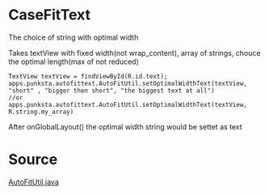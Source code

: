 # CaseFitText
The choice of string with optimal width


Takes textView with fixed width(not wrap_content), array of strings, chouce the optimal length(max of not reduced) 


    TextView textView = findViewById(R.id.text);
    apps.punksta.autofittext.AutoFitUtil.setOptimalWidthText(textView, "short" , "bigger then short", "the biggest text at all")
    //or
    apps.punksta.autofittext.AutoFitUtil.setOptimalWidthText(textView, R.string.my_array)
    
After onGlobalLayout() the optimal width string would be settet as text

# Source
[AutoFitUtil.java](https://github.com/punksta/CaseFitText/blob/master/autofittext/src/main/java/apps/punksta/autofittext/AutoFitUtil.java)
